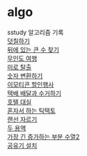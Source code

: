 # algo

sstudy 알고리즘 기록
<br>
[덧칠하기](https://school.programmers.co.kr/learn/courses/30/lessons/161989)
<br>
[뒤에 있는 큰 수 찾기](https://school.programmers.co.kr/learn/courses/30/lessons/154539)
<br>
[무인도 여행](https://school.programmers.co.kr/learn/courses/30/lessons/154540)
<br>
[미로 탈출](https://school.programmers.co.kr/learn/courses/30/lessons/159993)
<br>
[숫자 변환하기](https://school.programmers.co.kr/learn/courses/30/lessons/154538)
<br>
[이모티콘 할인행사](https://school.programmers.co.kr/learn/courses/30/lessons/150368)
<br>
[택배 배달과 수거하기](https://school.programmers.co.kr/learn/courses/30/lessons/150369)
<br>
[호텔 대실](https://school.programmers.co.kr/learn/courses/30/lessons/155651)
<br>
[혼자서 하는 틱택토](https://school.programmers.co.kr/learn/courses/30/lessons/160585)
<br>
[랜선 자르기](https://www.acmicpc.net/problem/1654)
<br>
[두 용액](https://www.acmicpc.net/problem/2470)
<br>
[가장 긴 증가하는 부분 수열2](https://www.acmicpc.net/problem/12015)
<br>
[공유기 설치](https://www.acmicpc.net/problem/2110)
